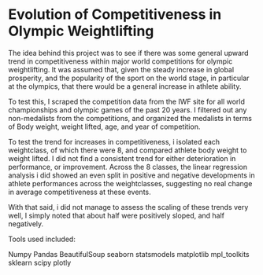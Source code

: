 # Evolution of Competitiveness in Olympic Weightlifting

The idea behind this project was to see if there was some general upward trend in competitiveness within major world competitions for olympic weightlifting. It was assumed that, given the steady increase in global prosperity, and the popularity of the sport on the world stage, in particular at the olympics, that there would be a general increase in athlete ability. 

To test this, I scraped the competition data from the IWF site for all world championships and olympic games of the past 20 years. I filtered out any non-medalists from the competitions, and organized the medalists in terms of Body weight, weight lifted, age, and year of competition.

To test the trend for increases in competitiveness, i isolated each weightclass, of which there were 8, and compared athlete body weight to weight lifted. I did not find a consistent trend for either deterioration in performance, or improvement. Across the 8 classes, the linear regression analysis i did showed an even split in positive and negative developments in athlete performances across the weightclasses, suggesting no real change in average competitiveness at these events. 

With that said, i did not manage to assess the scaling of these trends very well, I simply noted that about half were positively sloped, and half negatively.  

Tools used included:

Numpy
Pandas
BeautifulSoup
seaborn
statsmodels
matplotlib
mpl_toolkits
sklearn
scipy
plotly
